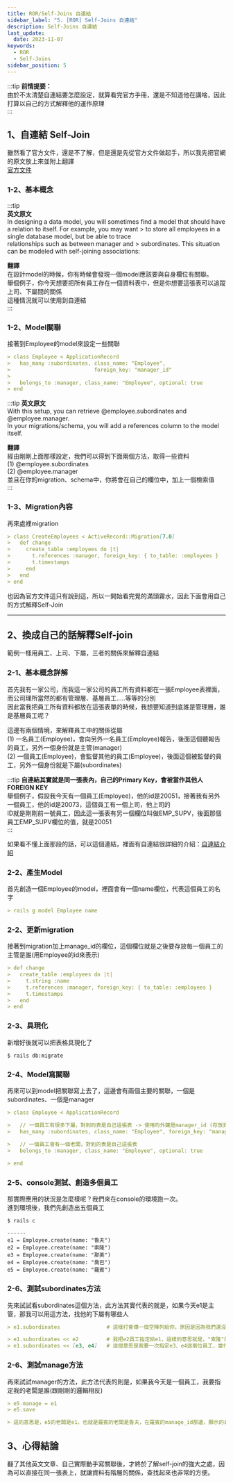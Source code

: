 ```yaml
---
title: ROR/Self-Joins 自連結
sidebar_label: "5. [ROR] Self-Joins 自連結"
description: Self-Joins 自連結
last_update:
  date: 2023-11-07
keywords:
  - ROR
  - Self-Joins
sidebar_position: 5
---
```



:::tip
**前情提要：**    
由於不太清楚自連結要怎麼設定，就算看完官方手冊，還是不知道他在講啥，因此打算以自己的方式解釋他的運作原理  
:::  


1、自連結 Self-Join
------

雖然看了官方文件，還是不了解，但是還是先從官方文件做起手，所以我先把官網的原文放上來並附上翻譯      
[官方文件](https://guides.rubyonrails.org/association_basics.html#self-joins)   


### 1-2、基本概念
:::tip  
**英文原文**  
In designing a data model, you will sometimes find a model that should have a relation to itself. 
For example, you may want > to store all employees in a single database model, but be able to trace   
relationships such as between manager and > subordinates. This situation can be modeled with self-joining associations:   
  
**翻譯**  
在設計model的時候，你有時候會發現一個model應該要與自身欄位有關聯。    
舉個例子，你今天想要把所有員工存在一個資料表中，但是你想要這張表可以追蹤上司、下屬間的關係    
這種情況就可以使用到自連結    
:::


### 1-2、Model關聯
接著到Employee的model來設定一些關聯 
```md
> class Employee < ApplicationRecord
>   has_many :subordinates, class_name: "Employee",
>                           foreign_key: "manager_id"
> 
>   belongs_to :manager, class_name: "Employee", optional: true
> end
```


:::tip
**英文原文**      
With this setup, you can retrieve @employee.subordinates and @employee.manager.   
In your migrations/schema, you will add a references column to the model itself.  
  
**翻譯**  
經由剛剛上面那樣設定，我們可以得到下面兩個方法，取得一些資料  
(1) @employee.subordinates    
(2) @employee.manager     
並且在你的migration、schema中，你將會在自己的欄位中，加上一個檢索值   
:::


### 1-3、Migration內容
再來處裡migration   
```md
> class CreateEmployees < ActiveRecord::Migration[7.0]
>   def change
>     create_table :employees do |t|
>       t.references :manager, foreign_key: { to_table: :employees }
>       t.timestamps
>     end
>   end
> end
```


也因為官方文件這只有說到這，所以一開始看完覺的滿頭霧水，因此下面會用自己的方式解釋Self-Join


***


2、換成自己的話解釋Self-join
------

範例一樣用員工、上司、下屬，三者的關係來解釋自連結


### 2-1、基本概念詳解    
首先我有一家公司，而我這一家公司的員工所有資料都在一張Employee表裡面，而公司理所當然的都有管理層、基層員工.....等等的分別   
因此當我把員工所有資料都放在這張表單的時候，我想要知道到底誰是管理層，誰是基層員工呢？  

這邊有兩個情境，來解釋員工中的關係從屬  
(1) 一名員工(Employee)，會向另外一名員工(Employee)報告，後面這個聽報告的員工，另外一個身份就是主管(manager)  
(2) 一個員工(Employee)，會監督其他的員工(Employee)，後面這個被監督的員工，另外一個身份就是下屬(subordinates)    


:::tip
**自連結其實就是同一張表內，自己的Primary Key，會被當作其他人FOREIGN KEY**    
舉個例子，假設我今天有一個員工(Employee)，他的id是20051，接著我有另外一個員工，他的id是20073，這個員工有一個上司，他上司的        
ID就是剛剛前一號員工，因此這一張表有另一個欄位叫做EMP_SUPV，後面那個員工EMP_SUPV欄位的值，就是20051   
:::

如果看不懂上面那段的話，可以這個連結，裡面有自連結很詳細的介紹：[自連結介紹](https://medium.com/@asuthamm/self-join-in-rails-8e3fc99c0634)





### 2-2、產生Model    

首先創造一個Employee的model，裡面會有一個name欄位，代表這個員工的名字   
```md
> rails g model Employee name
```

### 2-2、更新migration
接著到migration加上manage_id的欄位，這個欄位就是之後要存放每一個員工的主管是誰(用Employee的id來表示)
```md
> def change
>   create_table :employees do |t|
>     t.string :name
>     t.references :manager, foreign_key: { to_table: :employees }       # 就是這一行！！
>     t.timestamps
>   end
> end
```

### 2-3、具現化
新增好後就可以把表格具現化了
```shell
$ rails db:migrate
```

### 2-4、Model寫關聯
再來可以到model把關聯寫上去了，這邊會有兩個主要的關聯，一個是subordinates、一個是manager
```md
> class Employee < ApplicationRecord

>   // 一個員工有很多下屬，對到的表是自己這張表 -> 使用的外鍵是manager_id (存放資料下屬id的地方)
>   has_many :subordinates, class_name: "Employee", foreign_key: "manager_id"
 
>   // 一個員工會有一個老闆，對到的表是自己這張表   
>   belongs_to :manager, class_name: "Employee", optional: true  

> end
```

### 2-5、console測試、創造多個員工
那實際應用的狀況是怎麼樣呢？我們來在console的環境跑一次。   
進到環境後，我們先創造出五個員工
```shell
$ rails c

------
e1 = Employee.create(name: "魯夫")
e2 = Employee.create(name: "索隆")
e3 = Employee.create(name: "那美")
e4 = Employee.create(name: "喬巴")
e5 = Employee.create(name: "羅賓")
```

### 2-6、測試subordinates方法
先來試試看subordinates這個方法，此方法其實代表的就是，如果今天e1是主管，那我可以用這方法，找他的下屬有哪些人    
```md
> e1.subordinates               # 這樣打會傳一個空陣列給你，原因是因為我們還沒把下屬給e1主管

> e1.subordinates << e2         # 我把e2員工指定給e1，這樣的意思就是，"索隆"的主管是"魯夫"
> e1.subordinates << [e3, e4]   # 這個意思是我要一次指定e3、e4這兩位員工，當作e1的主管，也就是那美、喬巴的主管都是魯夫
```


### 2-6、測試manage方法
再來試試manager的方法，此方法代表的則是，如果我今天是一個員工，我要指定我的老闆是誰(跟剛剛的邏輯相反)   
```md
> e5.manage = e1
> e5.save

> 這的意思是，e5的老闆是e1，也就是羅賓的老闆是魯夫，在羅賓的manage_id那邊，顯示的id就會是魯夫的id
```



3、心得結論
------

翻了其他英文文章、自己實際動手寫關聯後，才終於了解self-join的強大之處，因為可以直接在同一張表上，就讓資料有階層的關係，查找起來也非常的方便。
